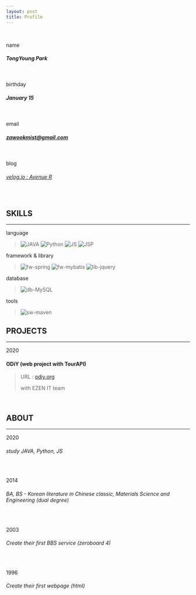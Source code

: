 ```yaml
---
layout: post
title: Profile
---
```


<br />

name 

##### TongYoung Park

<br />

birthday

##### January 15

<br />

email

##### zawookmist@gmail.com

<br />

blog

###### [velog.io : Avenue R](http://velog.io/@zawook)

<br />

## SKILLS

---

language

> ![JAVA](https://img.shields.io/badge/-JAVA-3486eb) ![Python](https://img.shields.io/badge/-Python-6434eb) ![JS](https://img.shields.io/badge/-JS-ffcc00) ![JSP](https://img.shields.io/badge/-JSP-3486eb) 

framework & library

> ![fw-spring](https://img.shields.io/badge/framework-Spring-brightgreen) ![fw-mybatis](https://img.shields.io/badge/framework-MyBatis-red) ![lib-jquery](https://img.shields.io/badge/lib-jQuery-0868ab)

database

> ![db-MySQL](https://img.shields.io/badge/db-MySQL-9cf) 

tools

> ![sw-maven](https://img.shields.io/badge/tool-Maven-orange) 



## PROJECTS

---

2020

#### ODiY (web project with TourAPI) 

> URL : [odiy.org](http://odiy.org)
>
> with EZEN IT team

<br />

## ABOUT

---

2020

###### study JAVA, Python, JS

<br />

2014

###### BA, BS - Korean literature in Chinese classic, Materials Science and Engineering (dual degree)

<br />

2003

###### Create their first BBS service (zeroboard 4)

<br />

1996

###### Create their first webpage (html)
